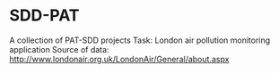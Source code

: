 # SDD-PAT
A collection of PAT-SDD projects
Task: London air pollution monitoring application
Source of data: http://www.londonair.org.uk/LondonAir/General/about.aspx

